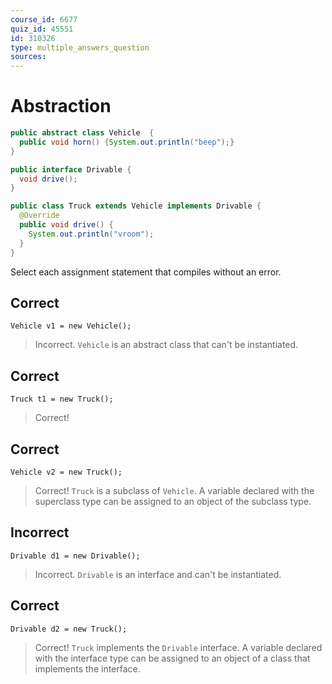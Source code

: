 ```yaml
---
course_id: 6677
quiz_id: 45551
id: 310326
type: multiple_answers_question
sources:
---
```


# Abstraction

```java
public abstract class Vehicle  {
  public void horn() {System.out.println("beep");}
}

public interface Drivable {
  void drive();
}

public class Truck extends Vehicle implements Drivable {
  @Override
  public void drive() {
    System.out.println("vroom");
  }
}
```

Select each assignment statement that compiles without an error.

## Correct

`Vehicle v1 = new Vehicle();`

> Incorrect.  `Vehicle` is an abstract class that can't be instantiated.

## Correct

`Truck t1 = new Truck();`

> Correct!

## Correct

`Vehicle v2 = new Truck();`

> Correct! `Truck` is a subclass of `Vehicle`.  A variable declared with the superclass type
> can be assigned to an object of the subclass type.

## Incorrect

`Drivable d1 = new Drivable();`

> Incorrect.  `Drivable` is an interface and can't be instantiated.

## Correct

`Drivable d2 = new Truck();`

> Correct! `Truck` implements the `Drivable` interface.  A variable declared with the interface type
> can be assigned to an object of a class that implements the interface.